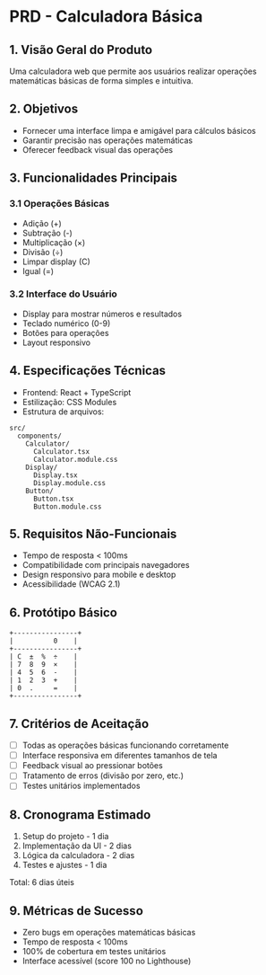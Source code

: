 # PRD - Calculadora Básica

## 1. Visão Geral do Produto
Uma calculadora web que permite aos usuários realizar operações matemáticas básicas de forma simples e intuitiva.

## 2. Objetivos
- Fornecer uma interface limpa e amigável para cálculos básicos
- Garantir precisão nas operações matemáticas
- Oferecer feedback visual das operações

## 3. Funcionalidades Principais

### 3.1 Operações Básicas
- Adição (+)
- Subtração (-)
- Multiplicação (×)
- Divisão (÷)
- Limpar display (C)
- Igual (=)

### 3.2 Interface do Usuário
- Display para mostrar números e resultados
- Teclado numérico (0-9)
- Botões para operações
- Layout responsivo

## 4. Especificações Técnicas
- Frontend: React + TypeScript
- Estilização: CSS Modules
- Estrutura de arquivos:
```
src/
  components/
    Calculator/
      Calculator.tsx
      Calculator.module.css
    Display/
      Display.tsx
      Display.module.css
    Button/
      Button.tsx
      Button.module.css
```

## 5. Requisitos Não-Funcionais
- Tempo de resposta < 100ms
- Compatibilidade com principais navegadores
- Design responsivo para mobile e desktop
- Acessibilidade (WCAG 2.1)

## 6. Protótipo Básico
```
+----------------+
|          0    |
+----------------+
| C  ±  %  ÷    |
| 7  8  9  ×    |
| 4  5  6  -    |
| 1  2  3  +    |
| 0  .     =    |
+----------------+
```

## 7. Critérios de Aceitação
- [ ] Todas as operações básicas funcionando corretamente
- [ ] Interface responsiva em diferentes tamanhos de tela
- [ ] Feedback visual ao pressionar botões
- [ ] Tratamento de erros (divisão por zero, etc.)
- [ ] Testes unitários implementados

## 8. Cronograma Estimado
1. Setup do projeto - 1 dia
2. Implementação da UI - 2 dias
3. Lógica da calculadora - 2 dias
4. Testes e ajustes - 1 dia

Total: 6 dias úteis

## 9. Métricas de Sucesso
- Zero bugs em operações matemáticas básicas
- Tempo de resposta < 100ms
- 100% de cobertura em testes unitários
- Interface acessível (score 100 no Lighthouse)

